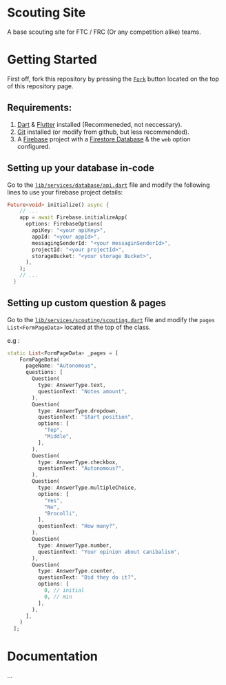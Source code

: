 # Scouting Site

A base scouting site for FTC / FRC (Or any competition alike) teams.

# Getting Started
First off, fork this repository by pressing the [`Fork`](https://github.com/DanPeled/Scouting-Tool/fork) button located on the top of this repository page.

## Requirements:
1. [Dart](https://dart.dev/get-dart) & [Flutter](https://docs.flutter.dev/get-started/install) installed (Recommeneded, not neccessary).
2. [Git](https://git-scm.com/) installed (or modify from github, but less recommended).
3. A [Firebase](https://firebase.google.com/) project with a [Firestore Database](https://firebase.google.com/docs/firestore) & the `web` option configured.

## Setting up your database in-code
Go to the [`lib/services/database/api.dart`](https://github.com/DanPeled/Scouting-Tool/blob/master/lib/services/database/api.dart) file and modify the following lines to use your firebase project details:
```dart
Future<void> initialize() async {
    // ...
	app = await Firebase.initializeApp(
      options: FirebaseOptions(
        apiKey: "<your apiKey>",
        appId: "<your appId>",
        messagingSenderId: "<your messaginSenderId>",
        projectId: "<your projectId>",
        storageBucket: "<your storage Bucket>",
      ),
    );
	// ...
  }
```

## Setting up custom question & pages
Go to the [`lib/services/scouting/scouting.dart`](https://github.com/DanPeled/Scouting-Tool/blob/master/lib/services/scouting/scouting.dart) file and modify the `pages` `List<FormPageData>` located at the top of the class. 

e.g : 
```dart
static List<FormPageData> _pages = [
    FormPageData(
      pageName: "Autonomous",
      questions: [
        Question(
          type: AnswerType.text,
          questionText: "Notes amount",
        ),
        Question(
          type: AnswerType.dropdown,
          questionText: "Start position",
          options: [
            "Top",
            "Middle",
          ],
        ),
        Question(
          type: AnswerType.checkbox,
          questionText: "Autonomous?",
        ),
        Question(
          type: AnswerType.multipleChoice,
          options: [
            "Yes",
            "No",
            "Brocolli",
          ],
          questionText: "How many?",
        ),
        Question(
          type: AnswerType.number,
          questionText: "Your opinion about canibalism",
        ),
        Question(
          type: AnswerType.counter,
          questionText: "Did they do it?",
          options: [
            0, // initial
            0, // min
          ],
        ),
      ],
    )
  ];
  ```

# Documentation
...
